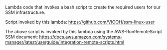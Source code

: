 Lambda code that invokes a bash script to create the required users for our SSM infrastructure.

Script invoked by this lambda: https://github.com/VIOOH/ssm-linux-user

The above script is invoked by this lambda using the AWS-RunRemoteScript SSM document: https://docs.aws.amazon.com/systems-manager/latest/userguide/integration-remote-scripts.html



